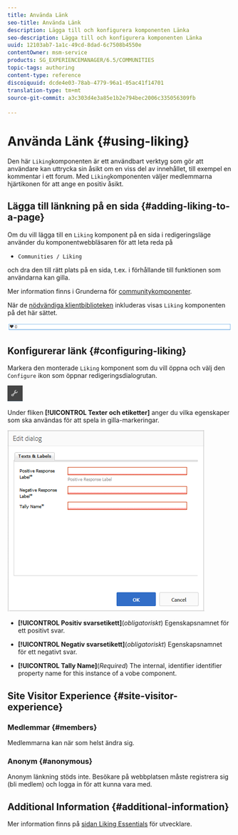```yaml
---
title: Använda Länk
seo-title: Använda Länk
description: Lägga till och konfigurera komponenten Länka
seo-description: Lägga till och konfigurera komponenten Länka
uuid: 12103ab7-1a1c-49cd-8dad-6c7508b4550e
contentOwner: msm-service
products: SG_EXPERIENCEMANAGER/6.5/COMMUNITIES
topic-tags: authoring
content-type: reference
discoiquuid: dcde4e03-78ab-4779-96a1-05ac41f14701
translation-type: tm+mt
source-git-commit: a3c303d4e3a85e1b2e794bec2006c335056309fb

---
```



# Använda Länk {#using-liking}

Den här `Liking`komponenten är ett användbart verktyg som gör att användare kan uttrycka sin åsikt om en viss del av innehållet, till exempel en kommentar i ett forum. Med `Liking`komponenten väljer medlemmarna hjärtikonen för att ange en positiv åsikt.

## Lägga till länkning på en sida {#adding-liking-to-a-page}

Om du vill lägga till en `Liking` komponent på en sida i redigeringsläge använder du komponentwebbläsaren för att leta reda på

* `Communities / Liking`

och dra den till rätt plats på en sida, t.ex. i förhållande till funktionen som användarna kan gilla.

Mer information finns i Grunderna för [communitykomponenter](basics.md).

När de [nödvändiga klientbiblioteken](essentials-liking.md#essentials-for-client-side) inkluderas visas `Liking` komponenten på det här sättet.

![chlimage_1-93](assets/chlimage_1-93.png)

## Konfigurerar länk {#configuring-liking}

Markera den monterade `Liking` komponent som du vill öppna och välj den `Configure` ikon som öppnar redigeringsdialogrutan.

![chlimage_1-94](assets/chlimage_1-94.png)

Under fliken **[!UICONTROL Texter och etiketter]** anger du vilka egenskaper som ska användas för att spela in gilla-markeringar.

![chlimage_1-95](assets/chlimage_1-95.png)

* **[!UICONTROL Positiv svarsetikett]**(*obligatoriskt*) Egenskapsnamnet för ett positivt svar.

* **[!UICONTROL Negativ svarsetikett]**(*obligatoriskt*) Egenskapsnamnet för ett negativt svar.

* **[!UICONTROL Tally Name]**(*Required*) The internal, identifier identifier property name for this instance of a vobe component.

## Site Visitor Experience {#site-visitor-experience}

### Medlemmar {#members}

Medlemmarna kan när som helst ändra sig.

### Anonym {#anonymous}

Anonym länkning stöds inte. Besökare på webbplatsen måste registrera sig (bli medlem) och logga in för att kunna vara med.

## Additional Information {#additional-information}

Mer information finns på [sidan Liking Essentials](essentials-liking.md) för utvecklare.
